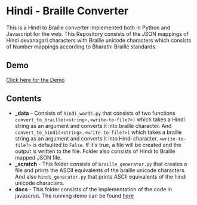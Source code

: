 # Hindi - Braille Converter

This is a Hindi to Braille converter implemented both in Python and Javascript for the web. This Repository consists of the JSON mappings of Hindi devanagari characters with Braille unicode characters which consists of Number mappings according to Bharathi Braille standards.

## Demo

[Click here for the Demo](https://velansalis.github.io/hindi-braille/)

## Contents

- **\_data** - Consists of `hindi_words.py` that consists of two functions `convert_to_braille(<string>,<write-to-file?>)` which takes a Hindi string as an argument and converts it into braille character. And `convert_to_hindi(<string>,<write-to-file?>)` which takes a braille string as an argument and converts it into Hindi character. `<write-to-file?>` is defaulted to `False`. If it's true, a file will be created and the output is written to the file. Folder also consists of Hindi to Braille mapped JSON file.
- **\_scratch** - This folder consists of `braille_generator.py` that creates a file and prints the ASCII equivalents of the braille unicode characters. And also `hindi_generator.py` that prints ASCII equivalents of the hindi unicode characters.
- **docs** - This folder consists of the implementation of the code in javascript. The running demo can be found [here](https://velansalis.github.io/hindi-braille/)
